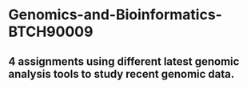 # Genomics-and-Bioinformatics-BTCH90009
## 4 assignments using different latest genomic analysis tools to study recent genomic data.
